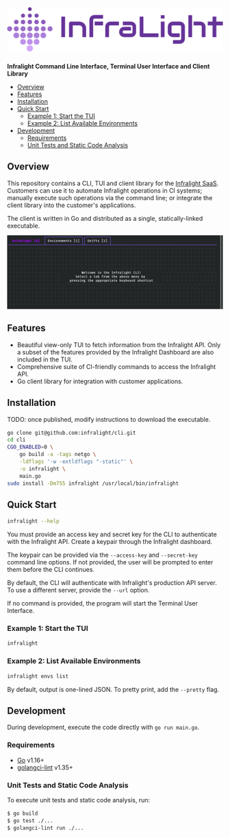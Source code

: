 # ![Infralight Logo](project-logo.png)

**Infralight Command Line Interface, Terminal User Interface and Client Library**

<!-- vim-markdown-toc GFM -->

* [Overview](#overview)
* [Features](#features)
* [Installation](#installation)
* [Quick Start](#quick-start)
    * [Example 1: Start the TUI](#example-1-start-the-tui)
    * [Example 2: List Available Environments](#example-2-list-available-environments)
* [Development](#development)
    * [Requirements](#requirements)
    * [Unit Tests and Static Code Analysis](#unit-tests-and-static-code-analysis)

<!-- vim-markdown-toc -->

## Overview

This repository contains a CLI, TUI and client library for the
[Infralight SaaS](https://infralight.co). Customers can use it to automate Infralight
operations in CI systems; manually execute such operations via the command line;
or integrate the client library into the customer's applications.

The client is written in Go and distributed as a single, statically-linked
executable.

![](screenshot.jpg)

## Features

- Beautiful view-only TUI to fetch information from the Infralight API. Only a
  subset of the features provided by the Infralight Dashboard are also included
  in the TUI.
- Comprehensive suite of CI-friendly commands to access the Infralight API.
- Go client library for integration with customer applications.

## Installation

TODO: once published, modify instructions to download the executable.

```sh
go clone git@github.com:infralight/cli.git
cd cli
CGO_ENABLED=0 \
    go build -a -tags netgo \
    -ldflags '-w -extldflags "-static"' \
    -o infralight \
    main.go
sudo install -Dm755 infralight /usr/local/bin/infralight
```

## Quick Start

```sh
infralight --help
```

You must provide an access key and secret key for the CLI to authenticate with
the Infralight API. Create a keypair through the Infralight dashboard.

The keypair can be provided via the `--access-key` and `--secret-key` command
line options. If not provided, the user will be prompted to enter them before
the CLI continues.

By default, the CLI will authenticate with Infralight's production API server.
To use a different server, provide the `--url` option.

If no command is provided, the program will start the Terminal User Interface.

### Example 1: Start the TUI

```sh
infralight
```

### Example 2: List Available Environments

```sh
infralight envs list
```

By default, output is one-lined JSON. To pretty print, add the `--pretty` flag.

## Development

During development, execute the code directly with `go run main.go`.

### Requirements

* [Go](https://golang.org/) v1.16+
* [golangci-lint](https://golangci-lint.run/) v1.35+

### Unit Tests and Static Code Analysis

To execute unit tests and static code analysis, run:

```sh
$ go build
$ go test ./...
$ golangci-lint run ./...
```
